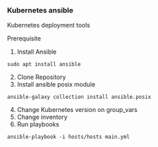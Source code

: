 ### Kubernetes ansible

Kubernetes deployment tools

Prerequisite

1. Install Ansible

```
sudo apt install ansible
```

2. Clone Repository
3. Install ansible posix module

```
ansible-galaxy collection install ansible.posix
```

4. Change Kubernetes version on group_vars
5. Change inventory
6. Run playbooks
```
ansible-playbook -i hosts/hosts main.yml
```